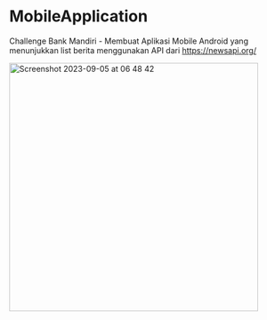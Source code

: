 # MobileApplication
 Challenge Bank Mandiri - Membuat Aplikasi Mobile Android yang menunjukkan list berita menggunakan API dari https://newsapi.org/

 <img width="447" alt="Screenshot 2023-09-05 at 06 48 42" src="https://github.com/rizkinugrohho/MobileApplication/assets/36374356/81e8f4c9-0063-4979-80f7-4116eaa455b6">

